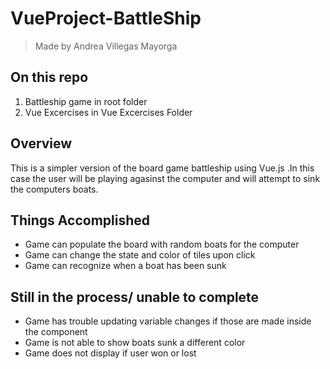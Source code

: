 # VueProject-BattleShip

>Made by Andrea Villegas Mayorga

## On this repo
1. Battleship game in root folder
2. Vue Excercises in Vue Excercises Folder

## Overview

This is a simpler version of the board game battleship using Vue.js .In this case the user will be playing agasinst the computer and will attempt to sink the computers boats. 

## Things Accomplished
- Game can populate the board with random boats for the computer
- Game can change the state and color of tiles upon click
- Game can recognize when a boat has been sunk

## Still in the process/ unable to complete
- Game has trouble updating variable changes if those are made inside the component
- Game is not able to show boats sunk a different color
- Game does not display if user won or lost
